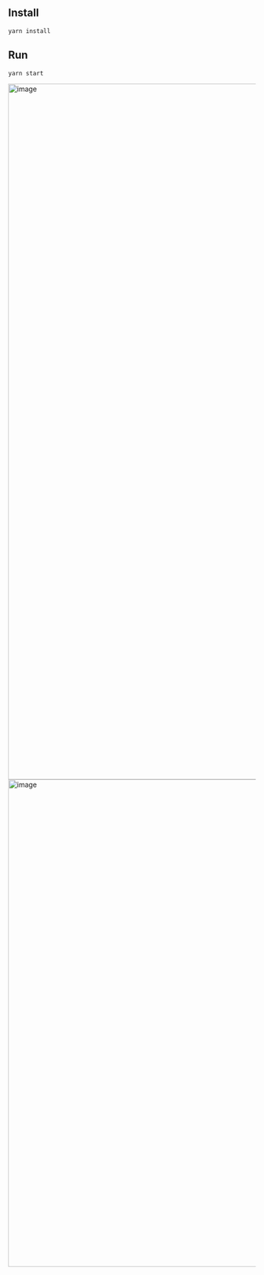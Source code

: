 ## Install

```
yarn install
```

## Run

```
yarn start
```

<img width="1416" alt="image" src="https://github.com/hongthanh711/DoList-ReactJS-SCSS/assets/92154941/40caae70-00d9-4990-aaed-f12de94d46d7">

<img width="992" alt="image" src="https://github.com/hongthanh711/DoList-ReactJS-SCSS/assets/92154941/80057fa8-df39-41da-b462-1d2e9bd4232e">
